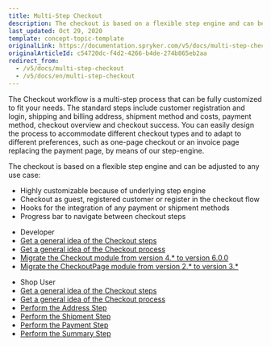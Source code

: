 ```yaml
---
title: Multi-Step Checkout
description: The checkout is based on a flexible step engine and can be adjusted to any use case.
last_updated: Oct 29, 2020
template: concept-topic-template
originalLink: https://documentation.spryker.com/v5/docs/multi-step-checkout
originalArticleId: c54720dc-f4d2-4266-b4de-274b865eb2aa
redirect_from:
  - /v5/docs/multi-step-checkout
  - /v5/docs/en/multi-step-checkout
---
```


The Checkout workflow is a multi-step process that can be fully customized to fit your needs. The standard steps include customer registration and login, shipping and billing address, shipment method and costs, payment method, checkout overview and checkout success. You can easily design the process to accommodate different checkout types and to adapt to different preferences, such as one-page checkout or an invoice page replacing the payment page, by means of our step-engine.

The checkout is based on a flexible step engine and can be adjusted to any use case:

* Highly customizable because of underlying step engine
* Checkout as guest, registered customer or register in the checkout flow
* Hooks for the integration of any payment or shipment methods
* Progress bar to navigate between checkout steps

<div class="mr-container">
    <div class="mr-list-container">
        <!-- col1 -->
        <div class="mr-col">
            <ul class="mr-list mr-list-green">
                <li class="mr-title">Developer</li>
                <li><a href="https://docs.spryker.com/docs/scos/dev/back-end-development/data-manipulation/datapayload-conversion/checkout/checkout-steps.html" class="mr-link">Get a general idea of the Checkout steps</a></li>
                <li><a href="/docs/scos/user/features/{{page.version}}/checkout-feature-overview/checkout-feature-overview.html" class="mr-link">Get a general idea of the Checkout process</a></li>  
                <li><a href="/docs/scos/dev/module-migration-guides/migration-guide-checkout.html#upgrading-from-version-4-to-version-600" class="mr-link">Migrate the Checkout module from version 4.* to version 6.0.0</a></li>
                <li><a href="https://docs.spryker.com/docs/scos/dev/module-migration-guides/migration-guide-checkoutpage.html" class="mr-link">Migrate the CheckoutPage module from version 2.* to version 3.*</a></li>
            </ul>
        </div>
        <!-- col3 -->
        <div class="mr-col">
            <ul class="mr-list mr-list-red">
                <li class="mr-title">Shop User</li>
                <li><a href="https://docs.spryker.com/docs/scos/dev/back-end-development/data-manipulation/datapayload-conversion/checkout/checkout-steps.html" class="mr-link">Get a general idea of the Checkout steps</a></li>
                <li><a href="/docs/scos/user/features/{{page.version}}/checkout-feature-overview/checkout-feature-overview.html" class="mr-link">Get a general idea of the Checkout process</a></li>
                <li><a href="/docs/scos/user/shop-user-guides/{{page.version}}/shop-guide-checkout/shop-guide-address-step.html" class="mr-link">Perform the Address Step</a></li>
                <li><a href="/docs/scos/user/shop-user-guides/{{page.version}}/shop-guide-checkout/shop-guide-shipment-step.html" class="mr-link">Perform the Shipment Step</a></li>
                <li><a href="payment-step-shop-guide-201911" class="mr-link">Perform the Payment Step</a></li>
                 <li><a href="/docs/scos/user/shop-user-guides/{{page.version}}/shop-guide-checkout/shop-guide-summary-step.html" class="mr-link">Perform the Summary Step</a></li>
            </ul>
        </div>
    </div>
</div>

